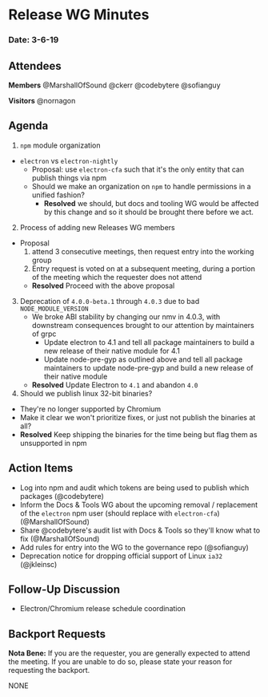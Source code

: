 # Release WG Minutes

### Date: 3-6-19 

## Attendees

**Members**
@MarshallOfSound
@ckerr
@codebytere
@sofianguy

**Visitors**
@nornagon

## Agenda

1. `npm` module organization
  * `electron` vs `electron-nightly`
    * Proposal: use `electron-cfa` such that it's the only entity that can publish things via npm
    * Should we make an organization on `npm` to handle permissions in a unified fashion?
      * **Resolved** we should, but docs and tooling WG would be affected by this change and so it should be brought there before we act.
2. Process of adding new Releases WG members
  * Proposal
      1. attend 3 consecutive meetings, then request entry into the working group
      2. Entry request is voted on at a subsequent meeting, during a portion of the meeting which the requester does not attend
    * **Resolved** Proceed with the above proposal 
3. Deprecation of `4.0.0-beta.1` through `4.0.3` due to bad `NODE_MODULE_VERSION`
    * We broke ABI stability by changing our nmv in 4.0.3, with downstream consequences brought to our attention by maintainers of grpc
      * Update electron to 4.1 and tell all package maintainers to build a new release of their native module for 4.1
      * Update node-pre-gyp as outlined above and tell all package maintainers to update node-pre-gyp and build a new release of their native module
    * **Resolved** Update Electron to `4.1` and abandon `4.0`
4. Should we publish linux 32-bit binaries?
  * They're no longer supported by Chromium
  * Make it clear we won't prioritize fixes, or just not publish the binaries at all?
  * **Resolved** Keep shipping the binaries for the time being but flag them as unsupported in npm

## Action Items

* Log into npm and audit which tokens are being used to publish which packages (@codebytere)
* Inform the Docs & Tools WG about the upcoming removal / replacement of the `electron` npm user (should replace with `electron-cfa`) (@MarshallOfSound)
* Share @codebytere's audit list with Docs & Tools so they'll know what to fix (@MarshallOfSound)
* Add rules for entry into the WG to the governance repo (@sofianguy)
* Deprecation notice for dropping official support of Linux `ia32` (@jkleinsc)

## Follow-Up Discussion

* Electron/Chromium release schedule coordination

## Backport Requests

**Nota Bene:** If you are the requester, you are generally expected to attend the meeting. If you are unable to do so, please state your reason for requesting the backport.

NONE
